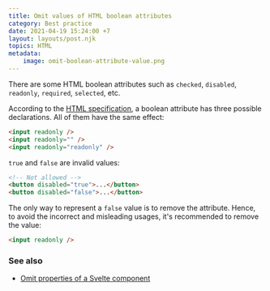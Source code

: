 ```yaml
---
title: Omit values of HTML boolean attributes
category: Best practice
date: 2021-04-19 15:24:00 +7
layout: layouts/post.njk
topics: HTML
metadata:
    image: omit-boolean-attribute-value.png
---
```


There are some HTML boolean attributes such as `checked`, `disabled`, `readonly`, `required`, `selected`, etc.

According to the [HTML specification](https://html.spec.whatwg.org/#boolean-attribute), a boolean attribute has three possible declarations. All of them have the same effect:

```html
<input readonly />
<input readonly="" />
<input readonly="readonly" />
```

`true` and `false` are invalid values:

```html
<!-- Not allowed -->
<button disabled="true">...</button>
<button disabled="false">...</button>
```

The only way to represent a `false` value is to remove the attribute. Hence, to avoid the incorrect and misleading usages, it's recommended to remove the value:

```html
<input readonly />
```

### See also

-   [Omit properties of a Svelte component](/omit-properties-of-a-svelte-component)
